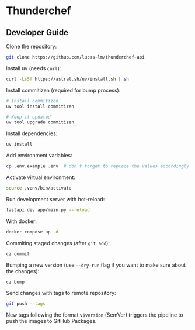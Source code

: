 # Thunderchef

## Developer Guide

Clone the repository:
```sh
git clone https://github.com/lucas-lm/thunderchef-api
```

Install uv (needs `curl`):
```sh
curl -LsSf https://astral.sh/uv/install.sh | sh
```

Install commitizen (required for bump process):
```sh
# Install commitizen
uv tool install commitizen

# Keep it updated
uv tool upgrade commitizen
```

Install dependencies:
```sh
uv install
```

Add environment variables:
```sh
cp .env.example .env  # don't forget to replace the values accordingly in .env file
```

Activate virtual environment:
```sh
source .venv/bin/activate
```

Run development server with hot-reload:
```sh
fastapi dev app/main.py --reload
```

With docker:
```sh
docker compose up -d
```

Commiting staged changes (after `git add`):
```sh
cz commit
```

Bumping a new version (use `--dry-run` flag if you want to make sure about the changes):
```sh
cz bump
```

Send changes with tags to remote repository:
```sh
git push --tags
```

New tags following the format `v$version` (SemVer) triggers the pipeline to push the images to GitHub Packages.